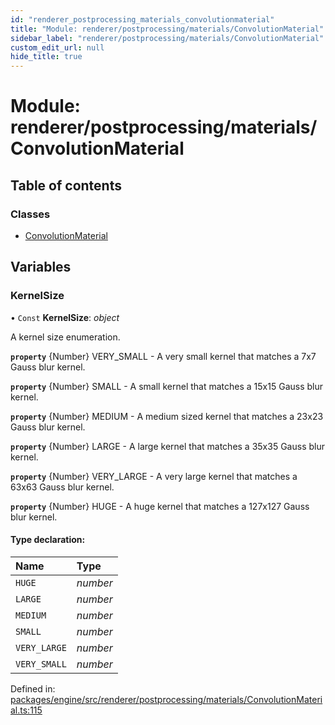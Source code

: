 ```yaml
---
id: "renderer_postprocessing_materials_convolutionmaterial"
title: "Module: renderer/postprocessing/materials/ConvolutionMaterial"
sidebar_label: "renderer/postprocessing/materials/ConvolutionMaterial"
custom_edit_url: null
hide_title: true
---
```


# Module: renderer/postprocessing/materials/ConvolutionMaterial

## Table of contents

### Classes

- [ConvolutionMaterial](../classes/renderer_postprocessing_materials_convolutionmaterial.convolutionmaterial.md)

## Variables

### KernelSize

• `Const` **KernelSize**: *object*

A kernel size enumeration.

**`property`** {Number} VERY_SMALL - A very small kernel that matches a 7x7 Gauss blur kernel.

**`property`** {Number} SMALL - A small kernel that matches a 15x15 Gauss blur kernel.

**`property`** {Number} MEDIUM - A medium sized kernel that matches a 23x23 Gauss blur kernel.

**`property`** {Number} LARGE - A large kernel that matches a 35x35 Gauss blur kernel.

**`property`** {Number} VERY_LARGE - A very large kernel that matches a 63x63 Gauss blur kernel.

**`property`** {Number} HUGE - A huge kernel that matches a 127x127 Gauss blur kernel.

#### Type declaration:

Name | Type |
:------ | :------ |
`HUGE` | *number* |
`LARGE` | *number* |
`MEDIUM` | *number* |
`SMALL` | *number* |
`VERY_LARGE` | *number* |
`VERY_SMALL` | *number* |

Defined in: [packages/engine/src/renderer/postprocessing/materials/ConvolutionMaterial.ts:115](https://github.com/xr3ngine/xr3ngine/blob/716a06460/packages/engine/src/renderer/postprocessing/materials/ConvolutionMaterial.ts#L115)
